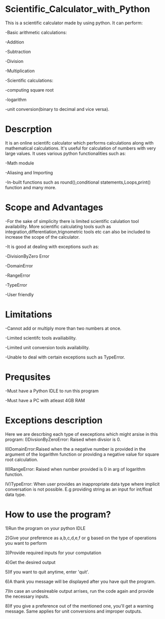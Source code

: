 # Scientific_Calculator_with_Python
This is a scientific calculator made by using python. It can perform:

-Basic arithmetic calculations:

  -Addition
  
  -Subtraction
  
  -Division
  
  -Multiplication
  
-Scientific calculations:

  -computing square root
  
  -logarithm 
  
  -unit conversion(binary to decimal and vice versa).
# Descrption
It is an online scientifc calculator which performs calculations along with mathematical calculations. It's useful for calculation of numbers with very large values. 
It uses various python functionalities such as:

-Math module

-Aliasing and Importing

-In-built functions such as round(),conditional statements,Loops,print() function and many more.
# Scope and Advantages 
-For the sake of simplicity there is limited scientific calulation tool availability. More scientific calculating tools such as integration,differentiation,trignometric tools etc can also be included to increase the scope of the calculator.

-It is good at dealing with exceptions such as: 

  -DivisionByZero Error
  
  -DomainError 
  
  -RangeError
  
  -TypeError
  
  -User friendly 
# Limitations
-Cannot add or multiply more than two numbers at once.

-Limited scientifc tools availiability.

-Limited unit conversion tools availability.

-Unable to deal with certain exceptions such as TypeError.
# Prequsites
-Must have a Python IDLE to run this program 

-Must have a PC with atleast 4GB RAM
# Exceptions description
Here we are descrbing each type of execeptions which might arsise in this program:
I)DivsionByZeroError: Raised when divsior is 0.

II)DomainError:Raised when the a negative number is provided in the argument of the logarithm function or providing a negative value for square root calculation.

III)RangeError: Raised when number provided is 0 in arg of logarithm function.

IV)TypeError: When user provides an inappropriate data type where implicit conversation is not possible. E.g providing string as an input for int/float data type.
# How to use the program?
1)Run the program on your python IDLE

2)Give your preference as a,b,c,d,e,f or g based on the type of operations you want to perform

3)Provide required inputs for your computation

4)Get the desired output

5)If you want to quit anytime, enter 'quit'. 

6)A thank you message will be displayed after you have quit the program.

7)In case an undesireable output arrises, run the code again and provide the necessary inputs.

8)If you give a preference out of the mentioned one, you'll get a warning message. Same applies for unit conversions and improper outputs.
